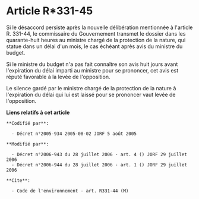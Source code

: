 # Article R*331-45

Si le désaccord persiste après la nouvelle délibération mentionnée à l'article R. 331-44, le commissaire du Gouvernement
transmet le dossier dans les quarante-huit heures au ministre chargé de la protection de la nature, qui statue dans un délai
d'un mois, le cas échéant après avis du ministre du budget.

Si le ministre du budget n'a pas fait connaître son avis huit jours avant l'expiration du délai imparti au ministre pour se
prononcer, cet avis est réputé favorable à la levée de l'opposition.

Le silence gardé par le ministre chargé de la protection de la nature à l'expiration du délai qui lui est laissé pour se
prononcer vaut levée de l'opposition.

**Liens relatifs à cet article**

	**Codifié par**:

	  - Décret n°2005-934 2005-08-02 JORF 5 août 2005

	**Modifié par**:

	  - Décret n°2006-943 du 28 juillet 2006 - art. 4 () JORF 29 juillet 2006
	  - Décret n°2006-944 du 28 juillet 2006 - art. 1 () JORF 29 juillet 2006

	**Cite**:

	  - Code de l'environnement - art. R331-44 (M)
